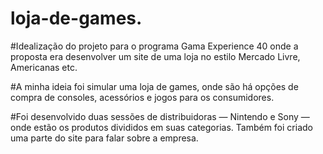 # loja-de-games.

#Idealização do projeto para o programa Gama Experience 40 onde a proposta era desenvolver um site de uma loja no estilo Mercado Livre, Americanas etc.

#A minha ideia foi simular uma loja de games, onde são há opções de compra de consoles, acessórios e jogos para os consumidores.

#Foi desenvolvido duas sessões de distribuidoras — Nintendo e Sony — onde estão os produtos divididos em suas categorias. Também foi criado uma parte do site para falar sobre a empresa.

